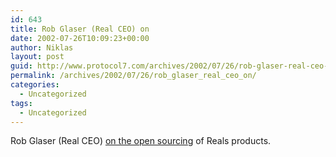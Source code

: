 ```yaml
---
id: 643
title: Rob Glaser (Real CEO) on
date: 2002-07-26T10:09:23+00:00
author: Niklas
layout: post
guid: http://www.protocol7.com/archives/2002/07/26/rob-glaser-real-ceo-on/
permalink: /archives/2002/07/26/rob_glaser_real_ceo_on/
categories:
  - Uncategorized
tags:
  - Uncategorized
---
```

<div class='microid-161cb0d41da18e0859ec1d4412c9b28d139c49f6'>
  <p>
    Rob Glaser (Real CEO) <a href="http://www.oreillynet.com/pub/a/network/2002/07/25/real.html">on the open sourcing</a> of Reals products.
  </p>
</div>
